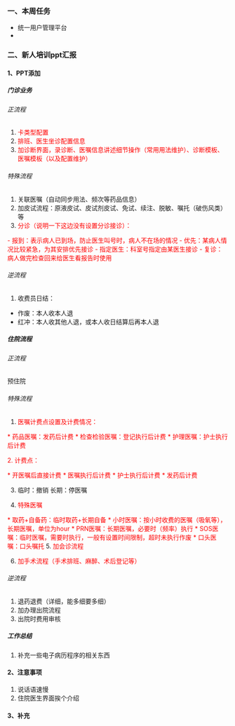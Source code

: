 ### 一、本周任务
- 统一用户管理平台
- 
### 二、新人培训ppt汇报
#### 1、PPT添加

##### 门诊业务

###### 正流程

1. <font color="#ff0000">卡类型配置</font>
2. <font color="#ff0000">排班、医生坐诊配置信息</font>
3. <font color="#ff0000">加诊断界面，录诊断、医嘱信息讲述细节操作（常用用法维护）、诊断模板、医嘱模板（以及配置维护）</font>

###### 特殊流程

1. 关联医嘱（自动同步用法、频次等药品信息）
2. 加皮试流程：原液皮试、皮试剂皮试、免试、续注、脱敏、嘱托（破伤风类）等
3. <font color="#ff0000">分诊（说明一下这边没有设置分诊接诊）：</font>

<font color="#ff0000">- 报到：表示病人已到场，防止医生叫号时，病人不在场的情况</font>
<font color="#ff0000">- 优先：某病人情况比较紧急，为其安排优先接诊</font>
<font color="#ff0000">- 指定医生：科室号指定由某医生接诊</font>
<font color="#ff0000">- 复诊：病人做完检查回来给医生看报告时使用</font>

###### 逆流程

1. 收费员日结：

- 作废：本人收本人退
- 红冲：本人收其他人退，或本人收日结算后再本人退

##### 住院流程

###### 正流程

预住院

###### 特殊流程

1. <font color="#ff0000">医嘱计费点设置及计费情况：</font>

<font color="#ff0000">* 药品医嘱：发药后计费</font>
<font color="#ff0000">* 检查检验医嘱：登记执行后计费</font>
<font color="#ff0000">* 护理医嘱：护士执行后计费</font>

<font color="#ff0000">2. 计费点：</font>

<font color="#ff0000">* 开医嘱后直接计费</font>
<font color="#ff0000">* 医嘱执行后计费</font>
<font color="#ff0000">* 护士执行后计费</font>
<font color="#ff0000">* 发药后计费</font>

3. 临时：撤销	长期：停医嘱

4. <font color="#ff0000">特殊医嘱</font>

<font color="#ff0000">* 取药+自备药：临时取药+长期自备</font>
<font color="#ff0000">* 小时医嘱：按小时收费的医嘱（吸氧等），长期医嘱，单位为hour</font>
<font color="#ff0000">* PRN医嘱：长期医嘱，必要时（频率）执行</font>
<font color="#ff0000">* SOS医嘱：临时医嘱，需要时执行，一般有设置时间限制，超时未执行作废</font>
<font color="#ff0000">* 口头医嘱：口头嘱托</font>
5. <font color="#ff0000">加会诊流程</font>

6. <font color="#ff0000">加手术流程（手术排班、麻醉、术后登记等）</font>

###### 逆流程

1. 退药退费（详细，能多细要多细）
2. 加办理出院流程
3. 出院时费用审核
##### 工作总结
1. 补充一些电子病历程序的相关东西

#### 2、注意事项
1. 说话语速慢
1. 住院医生界面挨个介绍

#### 3、补充
